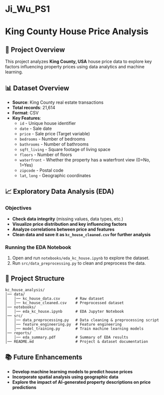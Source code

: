 # Ji_Wu_PS1

# **King County House Price Analysis**

## **📌 Project Overview**
This project analyzes **King County, USA** house price data to explore key factors influencing property prices using data analytics and machine learning.

## **📊 Dataset Overview**
- **Source**: King County real estate transactions
- **Total records**: 21,614
- **Format**: CSV
- **Key Features**:
  - `id` - Unique house identifier
  - `date` - Sale date
  - `price` - Sale price (Target variable)
  - `bedrooms` - Number of bedrooms
  - `bathrooms` - Number of bathrooms
  - `sqft_living` - Square footage of living space
  - `floors` - Number of floors
  - `waterfront` - Whether the property has a waterfront view (0=No, 1=Yes)
  - `zipcode` - Postal code
  - `lat`, `long` - Geographic coordinates
  
## **📈 Exploratory Data Analysis (EDA)**
### **Objectives**
- **Check data integrity** (missing values, data types, etc.)
- **Visualize price distribution and key influencing factors**
- **Analyze correlations between price and features**
- **Clean data and save it as `kc_house_cleaned.csv` for further analysis**

### **Running the EDA Notebook**
1. Open and run `notebooks/eda_kc_house.ipynb` to explore the dataset.
2. Run `src/data_preprocessing.py` to clean and preprocess the data.

## **📂 Project Structure**
```
kc_house_analysis/
│── data/
│   │── kc_house_data.csv       # Raw dataset
│   │── kc_house_cleaned.csv    # Preprocessed dataset
│── notebooks/
│   │── eda_kc_house.ipynb      # EDA Jupyter Notebook
│── src/
│   │── data_preprocessing.py   # Data cleaning & preprocessing script
│   │── feature_engineering.py  # Feature engineering
│   │── model_training.py       # Train machine learning models
│── reports/
│   │── eda_summary.pdf         # Summary of EDA results
│── README.md                   # Project & dataset documentation
```

## **📚 Future Enhancements**
- **Develop machine learning models to predict house prices**
- **Incorporate spatial analysis using geographic data**
- **Explore the impact of AI-generated property descriptions on price predictions**

